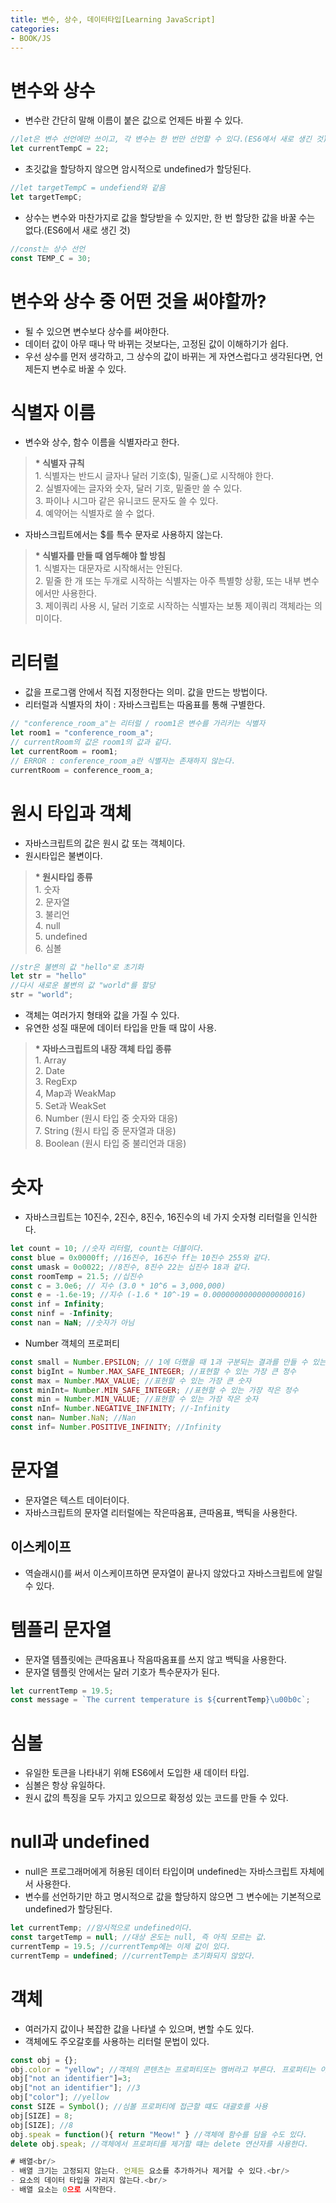 ```yaml
---
title: 변수, 상수, 데이터타입[Learning JavaScript]
categories:
- BOOK/JS
---
```


# 변수와 상수<br/>
- 변수란 간단히 말해 이름이 붙은 값으로 언제든 바뀔 수 있다.<br/>

```js
//let은 변수 선언에만 쓰이고, 각 변수는 한 번만 선언할 수 있다.(ES6에서 새로 생긴 것)
let currentTempC = 22;
```

- 초깃값을 할당하지 않으면 암시적으로 undefined가 할당된다.<br/>

```js
//let targetTempC = undefiend와 같음
let targetTempC;
```

- 상수는 변수와 마찬가지로 값을 할당받을 수 있지만, 한 번 할당한 값을 바꿀 수는 없다.(ES6에서 새로 생긴 것)<br/>

```js
//const는 상수 선언
const TEMP_C = 30;
```

# 변수와 상수 중 어떤 것을 써야할까?<br/>
- 될 수 있으면 변수보다 상수를 써야한다.<br/>
- 데이터 값이 아무 때나 막 바뀌는 것보다는, 고정된 값이 이해하기가 쉽다.<br/>
- 우선 상수를 먼저 생각하고, 그 상수의 값이 바뀌는 게 자연스럽다고 생각된다면, 언제든지 변수로 바꿀 수 있다.<br/>

# 식별자 이름<br/>
- 변수와 상수, 함수 이름을 식별자라고 한다.<br/>

<blockquote><b>* 식별자 규칙</b><br/>
1. 식별자는 반드시 글자나 달러 기호($), 밀줄(_)로 시작해야 한다.<br/>
2. 실별자에는 글자와 숫자, 달러 기호, 밑줄만 쓸 수 있다.<br/>
3. 파이나 시그마 같은 유니코드 문자도 쓸 수 있다.<br/>
4. 예약어는 식별자로 쓸 수 없다.<br/>
</blockquote>

- 자바스크립트에서는 $를 특수 문자로 사용하지 않는다.<br/>

<blockquote><b>* 식별자를 만들 때 염두해야 할 방침</b><br/>
1. 식별자는 대문자로 시작해서는 안된다.<br/>
2. 밑줄 한 개 또는 두개로 시작하는 식별자는 아주 특별항 상황, 또는 내부 변수에서만 사용한다.<br/>
3. 제이쿼리 사용 시, 달러 기호로 시작하는 식별자는 보통 제이쿼리 객체라는 의미이다.<br/>
</blockquote>

# 리터럴<br/>
- 값을 프로그램 안에서 직접 지정한다는 의미. 값을 만드는 방법이다.<br/>
- 리터럴과 식별자의 차이 : 자바스크립트는 따옴표를 통해 구별한다.<br/>
```js
// "conference_room_a"는 리터럴 / room1은 변수를 가리키는 식별자
let room1 = "conference_room_a";
// currentRoom의 값은 room1의 값과 같다.
let currentRoom = room1;
// ERROR : conference_room_a란 식별자는 존재하지 않는다.
currentRoom = conference_room_a;
```

# 원시 타입과 객체<br/>
- 자바스크립트의 값은 원시 값 또는 객체이다.<br/>
- 원시타입은 불변이다.<br/>

<blockquote><b>* 원시타입 종류</b><br/>
1. 숫자<br/>
2. 문자열<br/>
3. 불리언<br/>
4. null<br/>
5. undefined<br/>
6. 심볼<br/>
</blockquote>

```js
//str은 불변의 값 "hello"로 초기화
let str = "hello"
//다시 새로운 불변의 값 "world"를 할당
str = "world";
```

- 객체는 여러가지 형태와 값을 가질 수 있다.<br/>
- 유연한 성질 때문에 데이터 타입을 만들 때 많이 사용.<br/>

<blockquote><b>* 자바스크립트의 내장 객체 타입 종류</b><br/>
1. Array<br/>
2. Date<br/>
3. RegExp<br/>
4, Map과 WeakMap<br/>
5. Set과 WeakSet<br/>
6. Number (원시 타입 중 숫자와 대응)<br/>
7. String (원시 타입 중 문자열과 대응)<br/>
8. Boolean (원시 타입 중 불리언과 대응)<br/>
</blockquote>


# 숫자<br/>
- 자바스크립트는 10진수, 2진수, 8진수, 16진수의 네 가지 숫자형 리터럴을 인식한다.<br/>
```js
let count = 10; //숫자 리터럴, count는 더블이다.
const blue = 0x0000ff; //16진수, 16진수 ff는 10진수 255와 같다.
const umask = 0o0022; //8진수, 8진수 22는 십진수 18과 같다.
const roomTemp = 21.5; //십진수
const c = 3.0e6; // 지수 (3.0 * 10^6 = 3,000,000)
const e = -1.6e-19; //지수 (-1.6 * 10^-19 = 0.00000000000000000016)
const inf = Infinity;
const ninf = -Infinity;
const nan = NaN; //숫자가 아님
```

- Number 객체의 프로퍼티
```js
const small = Number.EPSILON; // 1에 더했을 때 1과 구분되는 결과를 만들 수 있는 가장 작은 값.
const bigInt = Number.MAX_SAFE_INTEGER; //표현할 수 있는 가장 큰 정수
const max = Number.MAX_VALUE; //표현할 수 있는 가장 큰 숫자
const minInt= Number.MIN_SAFE_INTEGER; //표현할 수 있는 가장 작은 정수
const min = Number.MIN_VALUE; //표현할 수 있는 가장 작은 숫자
const nInf= Number.NEGATIVE_INFINITY; //-Infinity
const nan= Number.NaN; //Nan
const inf= Number.POSITIVE_INFINITY; //Infinity
```

# 문자열<br/>
- 문자열은 텍스트 데이터이다.<br/>
- 자바스크립트의 문자열 리터럴에는 작은따옴표, 큰따옴표, 백틱을 사용한다.<br/>

## 이스케이프<br/>
- 역슬래시(\)를 써서 이스케이프하면 문자열이 끝나지 않았다고 자바스크립트에 알릴 수 있다.<br/>

# 템플리 문자열<br/>
- 문자열 템플릿에는 큰따옴표나 작음따옴표를 쓰지 않고 백틱을 사용한다.<br/>
- 문자열 템플릿 안에서는 달러 기호가 특수문자가 된다.
```js
let currentTemp = 19.5;
const message = `The current temperature is ${currentTemp}\u00b0c`;
```

# 심볼<br/>
- 유일한 토큰을 나타내기 위해 ES6에서 도입한 새 데이터 타입.<br/>
- 심볼은 항상 유일하다.<br/>
- 원시 값의 특징을 모두 가지고 있으므로 확정성 있는 코드를 만들 수 있다.<br/>

# null과 undefined<br/>
- null은 프로그래머에게 허용된 데이터 타입이며 undefined는 자바스크립트 자체에서 사용한다.<br/>
- 변수를 선언하기만 하고 명시적으로 값을 할당하지 않으면 그 변수에는 기본적으로 undefined가 할당된다.<br/>
```js
let currentTemp; //암시적으로 undefined이다.
const targetTemp = null; //대상 온도는 null, 즉 아직 모르는 값.
currentTemp = 19.5; //currentTemp에는 이제 값이 있다.
currentTemp = undefined; //currentTemp는 초기화되지 않았다.
```

# 객체 <br/>
- 여러가지 값이나 복잡한 값을 나타낼 수 있으며, 변할 수도 있다.<br/>
- 객체에도 주오갈호를 사용하는 리터럴 문법이 있다.<br/>
```js
const obj = {};
obj.color = "yellow"; //객체의 콘텐츠는 프로퍼티또는 멤버라고 부른다. 프로퍼티는 이름과 값으로 구성
obj["not an identifier"]=3;
obj["not an identifier"]; //3
obj["color"]; //yellow
const SIZE = Symbol(); //심볼 프로퍼티에 접근할 떄도 대괄호를 사용
obj[SIZE] = 8;
obj[SIZE]; //8
obj.speak = function(){ return "Meow!" } //객체에 함수를 담을 수도 있다.
delete obj.speak; //객체에서 프로퍼티를 제거할 떄는 delete 연산자를 사용한다.

# 배열<br/>
- 배열 크기는 고정되지 않는다. 언제든 요소를 추가하거나 제거할 수 있다.<br/>
- 요소의 데이터 타입을 가리지 않는다.<br/>
- 배열 요소는 0으로 시작한다.
